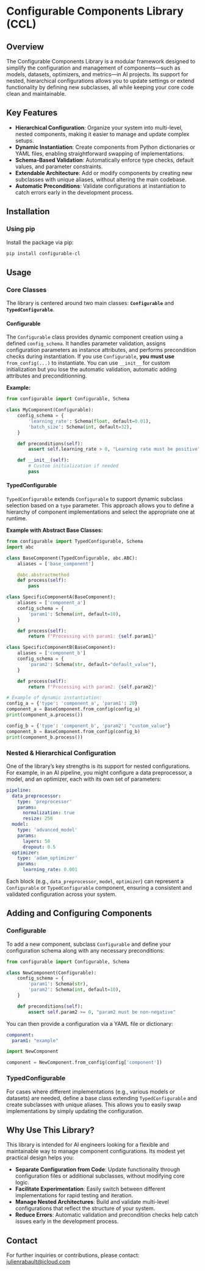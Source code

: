 # Configurable Components Library (CCL)

## Overview

The Configurable Components Library is a modular framework designed to simplify the configuration and management of components—such as models, datasets, optimizers, and metrics—in AI projects. Its support for nested, hierarchical configurations allows you to update settings or extend functionality by defining new subclasses, all while keeping your core code clean and maintainable.

## Key Features

- **Hierarchical Configuration**: Organize your system into multi-level, nested components, making it easier to manage and update complex setups.
- **Dynamic Instantiation**: Create components from Python dictionaries or YAML files, enabling straightforward swapping of implementations.
- **Schema-Based Validation**: Automatically enforce type checks, default values, and parameter constraints.
- **Extendable Architecture**: Add or modify components by creating new subclasses with unique aliases, without altering the main codebase.
- **Automatic Preconditions**: Validate configurations at instantiation to catch errors early in the development process.

## Installation

### Using pip

Install the package via pip:

```bash
pip install configurable-cl
```

## Usage

### Core Classes

The library is centered around two main classes: **`Configurable`** and **`TypedConfigurable`**.

#### Configurable

The `Configurable` class provides dynamic component creation using a defined `config_schema`. It handles parameter validation, assigns configuration parameters as instance attributes, and performs precondition checks during instantiation.
If you use `Configurable`, **you must use** `from_config(...)` to instantiate. You can use `__init__` for custom initialization but you lose the automatic validation, automatic adding attributes and preconditionning.

**Example:**

```python
from configurable import Configurable, Schema

class MyComponent(Configurable):
    config_schema = {
        'learning_rate': Schema(float, default=0.01),
        'batch_size': Schema(int, default=32),
    }

    def preconditions(self):
        assert self.learning_rate > 0, "Learning rate must be positive"

    def __init__(self):
        # Custom initialization if needed
        pass
```

#### TypedConfigurable

`TypedConfigurable` extends `Configurable` to support dynamic subclass selection based on a `type` parameter. This approach allows you to define a hierarchy of component implementations and select the appropriate one at runtime.

**Example with Abstract Base Classes:**

```python
from configurable import TypedConfigurable, Schema
import abc

class BaseComponent(TypedConfigurable, abc.ABC):
    aliases = ['base_component']

    @abc.abstractmethod
    def process(self):
        pass

class SpecificComponentA(BaseComponent):
    aliases = ['component_a']
    config_schema = {
        'param1': Schema(int, default=10),
    }

    def process(self):
        return f"Processing with param1: {self.param1}"

class SpecificComponentB(BaseComponent):
    aliases = ['component_b']
    config_schema = {
        'param2': Schema(str, default="default_value"),
    }

    def process(self):
        return f"Processing with param2: {self.param2}"

# Example of dynamic instantiation:
config_a = {'type': 'component_a', 'param1': 20}
component_a = BaseComponent.from_config(config_a)
print(component_a.process())

config_b = {'type': 'component_b', 'param2': "custom_value"}
component_b = BaseComponent.from_config(config_b)
print(component_b.process())
```

### Nested & Hierarchical Configuration

One of the library’s key strengths is its support for nested configurations. For example, in an AI pipeline, you might configure a data preprocessor, a model, and an optimizer, each with its own set of parameters:

```yaml
pipeline:
  data_preprocessor:
    type: 'preprocessor'
    params:
      normalization: true
      resize: 256
  model:
    type: 'advanced_model'
    params:
      layers: 50
      dropout: 0.5
  optimizer:
    type: 'adam_optimizer'
    params:
      learning_rate: 0.001
```

Each block (e.g., `data_preprocessor`, `model`, `optimizer`) can represent a `Configurable` or `TypedConfigurable` component, ensuring a consistent and validated configuration across your system.

## Adding and Configuring Components

### Configurable

To add a new component, subclass `Configurable` and define your configuration schema along with any necessary preconditions:

```python
from configurable import Configurable, Schema

class NewComponent(Configurable):
    config_schema = {
        'param1': Schema(str),
        'param2': Schema(int, default=10),
    }

    def preconditions(self):
        assert self.param2 >= 0, "param2 must be non-negative"
```

You can then provide a configuration via a YAML file or dictionary:

```yaml
component:
  param1: "example"
```

```python
import NewComponent

component = NewComponent.from_config(config['component'])
```

### TypedConfigurable

For cases where different implementations (e.g., various models or datasets) are needed, define a base class extending `TypedConfigurable` and create subclasses with unique aliases. This allows you to easily swap implementations by simply updating the configuration.

## Why Use This Library?

This library is intended for AI engineers looking for a flexible and maintainable way to manage component configurations. Its modest yet practical design helps you:

- **Separate Configuration from Code**: Update functionality through configuration files or additional subclasses, without modifying core logic.
- **Facilitate Experimentation**: Easily switch between different implementations for rapid testing and iteration.
- **Manage Nested Architectures**: Build and validate multi-level configurations that reflect the structure of your system.
- **Reduce Errors**: Automatic validation and precondition checks help catch issues early in the development process.

## Contact

For further inquiries or contributions, please contact: [julienrabault@icloud.com](mailto:julienrabault@icloud.com)
